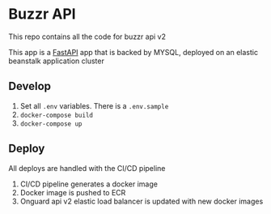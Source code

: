 # Buzzr API

This repo contains all the code for buzzr api v2

This app is a [FastAPI](https://fastapi.tiangolo.com/) app that is backed by MYSQL, deployed on an elastic beanstalk application cluster

## Develop

1. Set all `.env` variables. There is a `.env.sample`
2. `docker-compose build`
3. `docker-compose up`

## Deploy

All deploys are handled with the CI/CD pipeline

1. CI/CD pipeline generates a docker image
2. Docker image is pushed to ECR
3. Onguard api v2 elastic load balancer is updated with new docker images
